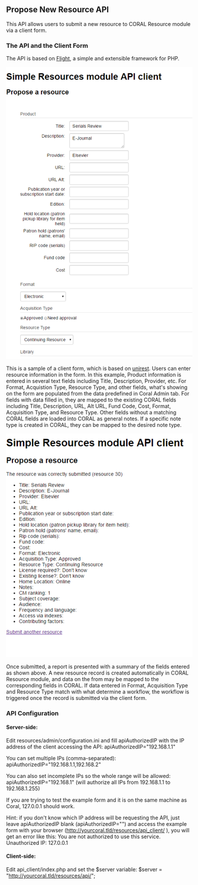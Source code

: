 ## Propose New Resource API

This API allows users to submit a new resource to CORAL Resource module via a client form. 

### The API and the Client Form 
The API is based on [Flight](http://flightphp.com/), a simple and extensible framework for PHP.   

![Screenshot of API Client Form](img/api/apiClientForm.PNG)

This is a sample of a client form, which is based on [unirest]( http://unirest.io/php.html ). Users can enter resource information in the form. In this example, Product information is entered in several text fields including Title, Description, Provider, etc. For Format, Acquistion Type, Resource Type, and other fields, what's showing on the form are populated from the data predefined in Coral Admin tab. For fields with data filled in, they are mapped to the existing CORAL fields including Title, Description, URL, Alt URL, Fund Code, Cost, Format, Acquisition Type, and Resource Type. Other fields without a matching CORAL fields are loaded into CORAL as general notes. If a specific note type is created in CORAL, they can be mapped to the desired note type.  

![Screenshot of API Client Form Submit Report](img/api/apiClientFormSubmitReport.PNG)

Once submitted, a report is presented with a summary of the fields entered as shown above. A new resource record is created automatically in CORAL Resource module, and data on the from may be mapped to the corresponding fields in CORAL. If data entered in Format, Acquisition Type and Resource Type match with what determine a workflow, the workflow is triggered once the record is submitted via the client form. 

### API Configuration

#### Server-side:

Edit resources/admin/configuration.ini and fill apiAuthorizedIP with the IP address of the client accessing the API:
apiAuthorizedIP="192.168.1.1"

You can set multiple IPs (comma-separated):
apiAuthorizedIP="192.168.1.1,192.168.2"

You can also set incomplete IPs so the whole range will be allowed:
apiAuthorizedIP="192.168.1"
(will authorize all IPs from 192.168.1.1 to 192.168.1.255)

If you are trying to test the example form and it is on the same machine as Coral, 127.0.0.1 should work.

Hint: if you don't know which IP address will be requesting the API, just leave apiAuthorizedIP blank (apiAuthorizedIP="") and access the example form with your browser (http://yourcoral.tld/resources/api_client/ ), you will get an error like this:
You are not authorized to use this service.
Unauthorized IP: 127.0.0.1

#### Client-side:

Edit api_client/index.php and set the $server variable:
$server = "http://yourcoral.tld/resources/api/"; 
